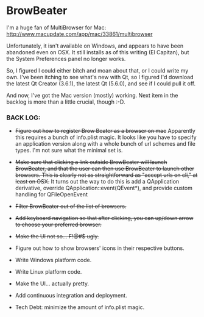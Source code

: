 # BrowBeater

I'm a huge fan of MultiBrowser for Mac:
http://www.macupdate.com/app/mac/33861/multibrowser

Unfortunately, it isn't available on Windows, and appears to have been
abandoned even on OSX. It still installs as of this writing (El
Capitan), but the System Preferences panel no longer works.

So, I figured I could either bitch and moan about that, or I could
write my own. I've been itching to see what's new with Qt, so I
figured I'd download the latest Qt Creator (3.6.1), the latest Qt
(5.6.0), and see if I could pull it off.

And now, I've got the Mac version (mostly) working. Next item in the
backlog is more than a little crucial, though :-D.

### BACK LOG:

* ~~Figure out how to register Brow Beater as a browser on mac~~
  Apparently this requires a bunch of info.plist magic. It looks like
  you have to specify an application version along with a whole bunch
  of url schemes and file types. I'm not sure what the minimal set is.

* ~~Make sure that clicking a link outside BrowBeater will launch
  BrowBeater, and that the user can then use BrowBeater to launch
  other browsers. This is clearly not as straightforward as "accept
  urls on cli," at least on OSX.~~ It turns out the way to do this
  is add a QApplication derivative, override QApplication::event(QEvent*), 
  and provide custom handling for QFileOpenEvent

* ~~Filter BrowBeater out of the list of browsers.~~

* ~~Add keyboard navigation so that after clicking, you can up/down
  arrow to choose your preferred browser.~~

* ~~Make the UI not so... F!@#$ ugly.~~

* Figure out how to show browsers' icons in their respective buttons.

* Write Windows platform code.

* Write Linux platform code.

* Make the UI... actually pretty.

* Add continuous integration and deployment.

* Tech Debt: minimize the amount of info.plist magic.

